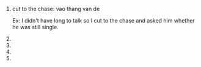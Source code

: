 

1. cut to the chase: vao thang van de

    Ex: I didn't have long to talk so I cut to the chase and asked him whether he was still single.

2. 


3. 


4. 



5. 



